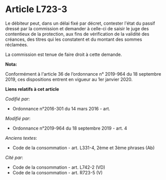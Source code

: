 # Article L723-3

Le débiteur peut, dans un délai fixé par décret, contester l'état du passif dressé par la commission et demander à celle-ci
de saisir le juge des contentieux de la protection, aux fins de vérification de la validité des créances, des titres qui les
constatent et du montant des sommes réclamées.

La commission est tenue de faire droit à cette demande.

**Nota:**

Conformément à l'article 36 de l’ordonnance n° 2019-964 du 18 septembre 2019, ces dispositions entrent en vigueur au 1er
janvier 2020.

**Liens relatifs à cet article**

_Codifié par_:

  - Ordonnance n°2016-301 du 14 mars 2016 - art.

_Modifié par_:

  - Ordonnance n°2019-964 du 18 septembre 2019 - art. 4

_Anciens textes_:

  - Code de la consommation - art. L331-4, 2ème et 3ème phrases (Ab)

_Cité par_:

  - Code de la consommation - art. L742-2 (VD)
  - Code de la consommation - art. R723-5 (V)
